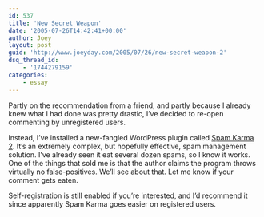 ```yaml
---
id: 537
title: 'New Secret Weapon'
date: '2005-07-26T14:42:41+00:00'
author: Joey
layout: post
guid: 'http://www.joeyday.com/2005/07/26/new-secret-weapon-2'
dsq_thread_id:
    - '1744279159'
categories:
    - essay
---
```


Partly on the recommendation from a friend, and partly because I already knew what I had done was pretty drastic, I’ve decided to re-open commenting by unregistered users.

Instead, I’ve installed a new-fangled WordPress plugin called [Spam Karma 2](http://unknowngenius.com/blog/wordpress/spam-karma/). It’s an extremely complex, but hopefully effective, spam management solution. I’ve already seen it eat several dozen spams, so I know it works. One of the things that sold me is that the author claims the program throws virtually no false-positives. We’ll see about that. Let me know if your comment gets eaten.

Self-registration is still enabled if you’re interested, and I’d recommend it since apparently Spam Karma goes easier on registered users.